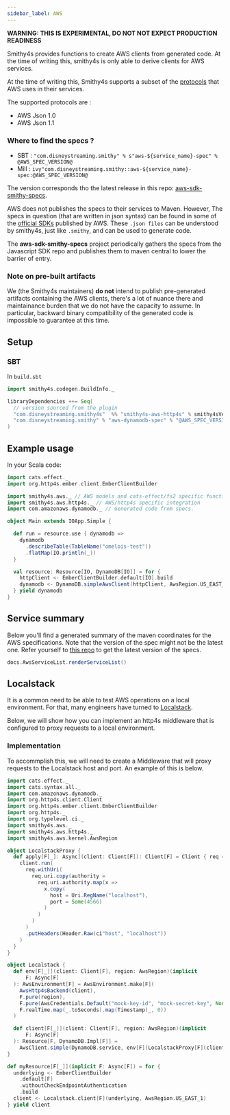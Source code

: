 ```yaml
---
sidebar_label: AWS
---
```


**WARNING: THIS IS EXPERIMENTAL, DO NOT NOT EXPECT PRODUCTION READINESS**

Smithy4s provides functions to create AWS clients from generated code. At the time of writing this, smithy4s is only able to derive clients for AWS services.

At the time of writing this, Smithy4s supports a subset of the [protocols](https://awslabs.github.io/smithy/1.0/spec/aws/index.html?highlight=aws%20protocols#aws-protocols) that AWS uses in their services.

The supported protocols are :

* AWS Json 1.0
* AWS Json 1.1

### Where to find the specs ?

* SBT : `"com.disneystreaming.smithy" % s"aws-${service_name}-spec" % @AWS_SPEC_VERSION@`
* Mill : `ivy"com.disneystreaming.smithy::aws-${service_name}-spec:@AWS_SPEC_VERSION@`

The version corresponds tho the latest release in this repo: [aws-sdk-smithy-specs](https://github.com/disneystreaming/aws-sdk-smithy-specs).

AWS does not publishes the specs to their services to Maven. However, The specs in question (that are written in json syntax) can be found in some of the [official SDKs](https://github.com/aws/aws-sdk-js-v3/tree/main/codegen/sdk-codegen/aws-models) published by AWS. These `.json files` can be understood by smithy4s, just like `.smithy`, and can be used to generate code.

The **aws-sdk-smithy-specs** project periodically gathers the specs from the Javascript SDK repo and publishes them
to maven central to lower the barrier of entry.

### Note on pre-built artifacts

We (the Smithy4s maintainers) **do not** intend to publish pre-generated artifacts containing the AWS clients, there's a lot of nuance there and maintainance burden that we do not have the capacity to assume. In particular, backward binary compatibility of the generated code is impossible to guarantee at this time.

## Setup

### SBT

In `build.sbt`

```scala
import smithy4s.codegen.BuildInfo._

libraryDependencies ++= Seq(
  // version sourced from the plugin
  "com.disneystreaming.smithy4s"  %% "smithy4s-aws-http4s" % smithy4sVersion.value
  "com.disneystreaming.smithy" % "aws-dynamodb-spec" % "@AWS_SPEC_VERSION@" % Smithy4s
)
```

## Example usage

In your Scala code:

```scala mdoc:compile-only
import cats.effect._
import org.http4s.ember.client.EmberClientBuilder

import smithy4s.aws._ // AWS models and cats-effect/fs2 specific functions
import smithy4s.aws.http4s._ // AWS/http4s specific integration
import com.amazonaws.dynamodb._ // Generated code from specs.

object Main extends IOApp.Simple {

  def run = resource.use { dynamodb =>
    dynamodb
      .describeTable(TableName("omelois-test"))
      .flatMap(IO.println(_))
  }

  val resource: Resource[IO, DynamoDB[IO]] = for {
    httpClient <- EmberClientBuilder.default[IO].build
    dynamodb <- DynamoDB.simpleAwsClient(httpClient, AwsRegion.US_EAST_1)
  } yield dynamodb
}

```

## Service summary

Below you'll find a generated summary of the maven coordinates for the AWS specifications. Note
that the version of the spec might not be the latest one. Refer yourself to [this repo](https://github.com/disneystreaming/aws-sdk-smithy-specs) to get the latest version of the specs.

```scala mdoc:passthrough
docs.AwsServiceList.renderServiceList()
```

## Localstack

It is a common need to be able to test AWS operations on a local environment. For that, many engineers have turned to [Localstack](https://localstack.cloud/).

Below, we will show how you can implement an http4s middleware that is configured to proxy requests to a local environment.

### Implementation

To accommplish this, we will need to create a Middleware that will proxy requests to the Localstack host and port. An example of this is below.

```scala mdoc:compile-only
import cats.effect._
import cats.syntax.all._
import com.amazonaws.dynamodb._
import org.http4s.client.Client
import org.http4s.ember.client.EmberClientBuilder
import org.http4s._
import org.typelevel.ci._
import smithy4s.aws._
import smithy4s.aws.http4s._
import smithy4s.aws.kernel.AwsRegion

object LocalstackProxy {
  def apply[F[_]: Async](client: Client[F]): Client[F] = Client { req =>
    client.run(
      req.withUri(
        req.uri.copy(authority =
          req.uri.authority.map(x =>
            x.copy(
              host = Uri.RegName("localhost"),
              port = Some(4566)
            )
          )
        )
      )
      .putHeaders(Header.Raw(ci"host", "localhost"))
    )
  }
}

object Localstack {
  def env[F[_]](client: Client[F], region: AwsRegion)(implicit
      F: Async[F]
  ): AwsEnvironment[F] = AwsEnvironment.make[F](
    AwsHttp4sBackend(client),
    F.pure(region),
    F.pure(AwsCredentials.Default("mock-key-id", "mock-secret-key", None)),
    F.realTime.map(_.toSeconds).map(Timestamp(_, 0))
  )

  def client[F[_]](client: Client[F], region: AwsRegion)(implicit
      F: Async[F]
  ): Resource[F, DynamoDB.Impl[F]] = 
    AwsClient.simple(DynamoDB.service, env[F](LocalstackProxy[F](client), region))
}

def myResource[F[_]](implicit F: Async[F]) = for {
  underlying <- EmberClientBuilder
    .default[F]
    .withoutCheckEndpointAuthentication
    .build
  client <- Localstack.client[F](underlying, AwsRegion.US_EAST_1)
} yield client
```
